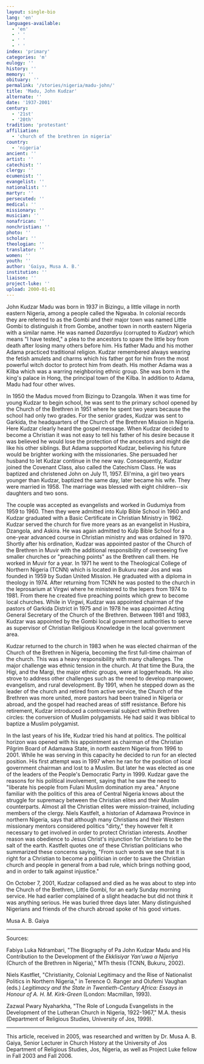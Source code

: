 ```yaml
---
layout: single-bio
lang: 'en'
languages-available:
  - 'en'
  - ' '
  - ' '
  - ' '
index: 'primary'
categories: 'm'
eulogy: ''
history: ''
memory: ''
obituary: ''
permalink: '/stories/nigeria/madu-john/'
title: 'Madu, John Kudzar'
alternate: ''
date: '1937-2001'
century:
  - '21st'
  - '20th'
tradition: 'protestant'
affiliation:
  - 'church of the brethren in nigeria'
country:
  - 'nigeria'
ancient: ''
artist: ''
catechist: ''
clergy: ''
ecumenist: ''
evangelist: ''
nationalist: ''
martyr: ''
persecuted: ''
medical: ''
missionary: ''
musician: ''
nonafrican: ''
nonchristian: ''
photo: ''
scholar: ''
theologian: ''
translator: ''
women: ''
youth: ''
author: 'Gaiya, Musa A. B.'
institution: ''
liaison: ''
project-luke: ''
upload: 2000-01-01
---
```



John Kudzar Madu was born in 1937 in Bizingu, a little village in north eastern Nigeria, among a people called the Ngwaba. In colonial records they are referred to as the Gombi and their major town was named Little Gombi to distinguish it from Gombe, another town in north eastern Nigeria with a similar name. He was named *Dazardiyu* (corrupted to *Kudzar*) which means "I have tested," a plea to the ancestors to spare the little boy from death after losing many others before him. His father Madu and his mother Adama practiced traditional religion. Kudzar remembered always wearing the fetish amulets and charms which his father got for him from the most powerful witch doctor to protect him from death. His mother Adama was a Kilba which was a warring neighboring ethnic group. She was born in the king's palace in Hong, the principal town of the Kilba. In addition to Adama, Madu had four other wives.

In 1950 the Madus moved from Bizingu to Dzangola. When it was time for young Kudzar to begin school, he was sent to the primary school opened by the Church of the Brethren in 1951 where he spent two years because the school had only two grades. For the senior grades, Kudzar was sent to Garkida, the headquarters of the Church of the Brethren Mission in Nigeria. Here Kudzar clearly heard the gospel message. When Kudzar decided to become a Christian it was not easy to tell his father of his desire because it was believed he would lose the protection of the ancestors and might die like his other siblings. But Adama supported Kudzar, believing his future would be brighter working with the missionaries. She persuaded her husband to let Kudzar continue in the new way. Consequently, Kudzar joined the Covenant Class, also called the Catechism Class. He was baptized and christened John on July 11, 1957. Eli'mina, a girl two years younger than Kudzar, baptized the same day, later became his wife. They were married in 1958. The marriage was blessed with eight children--six daughters and two sons.

The couple was accepted as evangelists and worked in Gudumiya from 1959 to 1960. Then they were admitted into Kulp Bible School in 1960 and Kudzar graduated with a Basic Certificate in Christian Ministry in 1962. Kudzar served the church for five more years as an evangelist in Husbira, Dzangola, and Askira. He was again admitted to Kulp Bible School for a one-year advanced course in Christian ministry and was ordained in 1970. Shortly after his ordination, Kudzar was appointed pastor of the Church of the Brethren in Muvir with the additional responsibility of overseeing five smaller churches or "preaching points" as the Brethren call them. He worked in Muvir for a year. In 1971 he went to the Theological College of Northern Nigeria (TCNN) which is located in Bukuru near Jos and was founded in 1959 by Sudan United Mission. He graduated with a diploma in theology in 1974.
After returning from TCNN he was posted to the church in the leprosarium at Virgwi where he ministered to the lepers from 1974 to 1981. From there he created five preaching points which grew to become local churches. While in Virgwi, Kudzar was appointed chairman of the pastors of Garkida District in 1975 and in 1978 he was appointed Acting General Secretary of the Church of the Brethren. Between 1981 and 1983, Kudzar was appointed by the Gombi local government authorities to serve as supervisor of Christian Religious Knowledge in the local government area.

Kudzar returned to the church in 1983 when he was elected chairman of the Church of the Brethren in Nigeria, becoming the first full-time chairman of the church. This was a heavy responsibility with many challenges. The major challenge was ethnic tension in the church. At that time the Bura, the Higi, and the Margi, the major ethnic groups, were at loggerheads. He also strove to address other challenges such as the need to develop manpower, evangelism, and rural development. By 1991, when he stepped down as the leader of the church and retired from active service, the Church of the Brethren was more united, more pastors had been trained in Nigeria or abroad, and the gospel had reached areas of stiff resistance. Before his retirement, Kudzar introduced a controversial subject within Brethren circles: the conversion of Muslim polygamists. He had said it was biblical to baptize a Muslim polygamist.

In the last years of his life, Kudzar tried his hand at politics. The political horizon was opened with his appointment as chairman of the Christian Pilgrim Board of Adamawa State, in north eastern Nigeria from 1996 to 2001. While he was serving in this capacity he decided to run for an elected position. His first attempt was in 1997 when he ran for the position of local government chairman and lost to a Muslim. But later he was elected as one of the leaders of the People's Democratic Party in 1999. Kudzar gave the reasons for his political involvement, saying that he saw the need to "liberate his people from Fulani Muslim domination my area." Anyone familiar with the politics of this area of Central Nigeria knows about the struggle for supremacy between the Christian elites and their Muslim counterparts. Almost all the Christian elites were mission-trained, including members of the clergy. Niels Kastfelt, a historian of Adamawa Province in northern Nigeria, says that although many Christians and their Western missionary mentors considered politics "dirty," they however felt it necessary to get involved in order to protect Christian interests. Another reason was obedience to Jesus Christ's injunction for Christians to be the salt of the earth. Kastfelt quotes one of these Christian politicians who summarized these concerns saying, "From such words we see that it is right for a Christian to become a politician in order to save the Christian church and people in general from a bad rule, which brings nothing good, and in order to talk against injustice."

On October 7, 2001, Kudzar collapsed and died as he was about to step into the Church of the Brethren, Little Gombi, for an early Sunday morning service. He had earlier complained of a slight headache but did not think it was anything serious. He was buried three days later. Many distinguished Nigerians and friends of the church abroad spoke of his good virtues.

Musa A. B. Gaiya

---

Sources:

Fabiya Luka Ndrambari, "The Biography of Pa John Kudzar Madu and His Contribution to the Development of the *Ekklisiyar Yan'uwa a Nijeriya* (Church of the Brethren in Nigeria)," MTh thesis (TCNN, Bukuru, 2002).

Niels Kastflet, "Christianity, Colonial Legitimacy and the Rise of Nationalist Politics in Northern Nigeria," in Terence O. Ranger and Olufemi Vaughan (eds.) *Legitimacy and the State in Twentieth-Century Africa: Essays in Honour of A. H. M. Kirk-Green* (London: Macmillan, 1993).

Zazwal Pwary Nyaharkha, "The Role of Longuda Evangelists in the Development of the Lutheran Church in Nigeria, 1922-1967," M.A. thesis (Department of Religious Studies, University of Jos, 1999).

---

This article, received in 2005, was researched and written by Dr. Musa A. B. Gaiya, Senior Lecturer in Church History at the University of Jos Department of Religious Studies, Jos, Nigeria, as well as Project Luke fellow in Fall 2003 and Fall 2006.